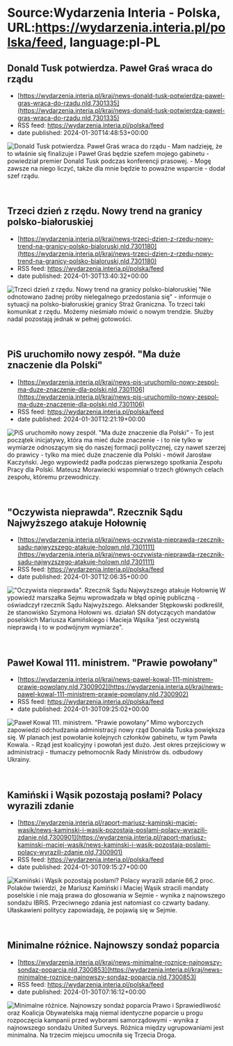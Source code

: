 # Source:Wydarzenia Interia - Polska, URL:https://wydarzenia.interia.pl/polska/feed, language:pl-PL

## Donald Tusk potwierdza. Paweł Graś wraca do rządu
 - [https://wydarzenia.interia.pl/kraj/news-donald-tusk-potwierdza-pawel-gras-wraca-do-rzadu,nId,7301335](https://wydarzenia.interia.pl/kraj/news-donald-tusk-potwierdza-pawel-gras-wraca-do-rzadu,nId,7301335)
 - RSS feed: https://wydarzenia.interia.pl/polska/feed
 - date published: 2024-01-30T14:48:53+00:00

<p><a href="https://wydarzenia.interia.pl/kraj/news-donald-tusk-potwierdza-pawel-gras-wraca-do-rzadu,nId,7301335"><img align="left" alt="Donald Tusk potwierdza. Paweł Graś wraca do rządu" src="https://i.iplsc.com/donald-tusk-potwierdza-pawel-gras-wraca-do-rzadu/000IHX97UI1O9ANG-C321.jpg" /></a>- Mam nadzieję, że to właśnie się finalizuje i Paweł Graś będzie szefem mojego gabinetu - powiedział premier Donald Tusk podczas konferencji prasowej. - Mogę zawsze na niego liczyć, także dla mnie będzie to poważne wsparcie - dodał szef rządu. </p><br clear="all" />

## Trzeci dzień z rzędu. Nowy trend na granicy polsko-białoruskiej
 - [https://wydarzenia.interia.pl/kraj/news-trzeci-dzien-z-rzedu-nowy-trend-na-granicy-polsko-bialoruski,nId,7301180](https://wydarzenia.interia.pl/kraj/news-trzeci-dzien-z-rzedu-nowy-trend-na-granicy-polsko-bialoruski,nId,7301180)
 - RSS feed: https://wydarzenia.interia.pl/polska/feed
 - date published: 2024-01-30T13:40:32+00:00

<p><a href="https://wydarzenia.interia.pl/kraj/news-trzeci-dzien-z-rzedu-nowy-trend-na-granicy-polsko-bialoruski,nId,7301180"><img align="left" alt="Trzeci dzień z rzędu. Nowy trend na granicy polsko-białoruskiej" src="https://i.iplsc.com/trzeci-dzien-z-rzedu-nowy-trend-na-granicy-polsko-bialoruski/000IHVJUWBUEDPG5-C321.jpg" /></a>&quot;Nie odnotowano żadnej próby nielegalnego przedostania się&quot; - informuje o sytuacji na polsko-białoruskiej granicy Straż Graniczna. To trzeci taki komunikat z rzędu. Możemy nieśmiało mówić o nowym trendzie. Służby nadal pozostają jednak w pełnej gotowości.</p><br clear="all" />

## PiS uruchomiło nowy zespół. "Ma duże znaczenie dla Polski"
 - [https://wydarzenia.interia.pl/kraj/news-pis-uruchomilo-nowy-zespol-ma-duze-znaczenie-dla-polski,nId,7301106](https://wydarzenia.interia.pl/kraj/news-pis-uruchomilo-nowy-zespol-ma-duze-znaczenie-dla-polski,nId,7301106)
 - RSS feed: https://wydarzenia.interia.pl/polska/feed
 - date published: 2024-01-30T12:21:19+00:00

<p><a href="https://wydarzenia.interia.pl/kraj/news-pis-uruchomilo-nowy-zespol-ma-duze-znaczenie-dla-polski,nId,7301106"><img align="left" alt="PiS uruchomiło nowy zespół. &quot;Ma duże znaczenie dla Polski&quot;" src="https://i.iplsc.com/pis-uruchomilo-nowy-zespol-ma-duze-znaczenie-dla-polski/000IHVBM08644A3I-C321.jpg" /></a> - To jest początek inicjatywy, która ma mieć duże znaczenie - i to nie tylko w wymiarze odnoszącym się do naszej formacji politycznej, czy nawet szerzej do prawicy - tylko ma mieć duże znaczenie dla Polski - mówił Jarosław Kaczyński. Jego wypowiedź padła podczas pierwszego spotkania Zespołu Pracy dla Polski. Mateusz Morawiecki wspomniał o trzech głównych celach zespołu, któremu przewodniczy. </p><br clear="all" />

## "Oczywista nieprawda". Rzecznik Sądu Najwyższego atakuje Hołownię
 - [https://wydarzenia.interia.pl/kraj/news-oczywista-nieprawda-rzecznik-sadu-najwyzszego-atakuje-holown,nId,7301111](https://wydarzenia.interia.pl/kraj/news-oczywista-nieprawda-rzecznik-sadu-najwyzszego-atakuje-holown,nId,7301111)
 - RSS feed: https://wydarzenia.interia.pl/polska/feed
 - date published: 2024-01-30T12:06:35+00:00

<p><a href="https://wydarzenia.interia.pl/kraj/news-oczywista-nieprawda-rzecznik-sadu-najwyzszego-atakuje-holown,nId,7301111"><img align="left" alt="&quot;Oczywista nieprawda&quot;. Rzecznik Sądu Najwyższego atakuje Hołownię" src="https://i.iplsc.com/oczywista-nieprawda-rzecznik-sadu-najwyzszego-atakuje-holown/000IDL6SDBFB9E6P-C321.jpg" /></a>Wypowiedź marszałka Sejmu wprowadzała w błąd opinię publiczną - oświadczył rzecznik Sądu Najwyższego. Aleksander Stępkowski podkreślił, że stanowisko Szymona Hołowni ws. działań SN dotyczących mandatów poselskich Mariusza Kamińskiego i Macieja Wąsika &quot;jest oczywistą nieprawdą i to w podwójnym wymiarze&quot;.</p><br clear="all" />

## Paweł Kowal 111. ministrem. "Prawie powołany"
 - [https://wydarzenia.interia.pl/kraj/news-pawel-kowal-111-ministrem-prawie-powolany,nId,7300902](https://wydarzenia.interia.pl/kraj/news-pawel-kowal-111-ministrem-prawie-powolany,nId,7300902)
 - RSS feed: https://wydarzenia.interia.pl/polska/feed
 - date published: 2024-01-30T09:25:02+00:00

<p><a href="https://wydarzenia.interia.pl/kraj/news-pawel-kowal-111-ministrem-prawie-powolany,nId,7300902"><img align="left" alt="Paweł Kowal 111. ministrem. &quot;Prawie powołany&quot;" src="https://i.iplsc.com/pawel-kowal-111-ministrem-prawie-powolany/000IHSLN40PII1M3-C321.jpg" /></a>Mimo wyborczych zapowiedzi odchudzania administracji nowy rząd Donalda Tuska powiększa się. W planach jest powołanie kolejnych członków gabinetu, w tym Pawła Kowala. - Rząd jest koalicyjny i powołań jest dużo. Jest okres przejściowy w administracji - tłumaczy pełnomocnik Rady Ministrów ds. odbudowy Ukrainy.</p><br clear="all" />

## Kamiński i Wąsik pozostają posłami? Polacy wyrazili zdanie
 - [https://wydarzenia.interia.pl/raport-mariusz-kaminski-maciej-wasik/news-kaminski-i-wasik-pozostaja-poslami-polacy-wyrazili-zdanie,nId,7300901](https://wydarzenia.interia.pl/raport-mariusz-kaminski-maciej-wasik/news-kaminski-i-wasik-pozostaja-poslami-polacy-wyrazili-zdanie,nId,7300901)
 - RSS feed: https://wydarzenia.interia.pl/polska/feed
 - date published: 2024-01-30T09:15:27+00:00

<p><a href="https://wydarzenia.interia.pl/raport-mariusz-kaminski-maciej-wasik/news-kaminski-i-wasik-pozostaja-poslami-polacy-wyrazili-zdanie,nId,7300901"><img align="left" alt="Kamiński i Wąsik pozostają posłami? Polacy wyrazili zdanie" src="https://i.iplsc.com/kaminski-i-wasik-pozostaja-poslami-polacy-wyrazili-zdanie/000ICO5ZKQWFCGB8-C321.jpg" /></a>66,2 proc. Polaków twierdzi, że Mariusz Kamiński i Maciej Wąsik stracili mandaty poselskie i nie mają prawa do głosowania w Sejmie - wynika z najnowszego sondażu IBRiS. Przeciwnego zdania jest natomiast co czwarty badany. Ułaskawieni politycy zapowiadają, że pojawią się w Sejmie. </p><br clear="all" />

## Minimalne różnice. Najnowszy sondaż poparcia
 - [https://wydarzenia.interia.pl/kraj/news-minimalne-roznice-najnowszy-sondaz-poparcia,nId,7300853](https://wydarzenia.interia.pl/kraj/news-minimalne-roznice-najnowszy-sondaz-poparcia,nId,7300853)
 - RSS feed: https://wydarzenia.interia.pl/polska/feed
 - date published: 2024-01-30T07:16:12+00:00

<p><a href="https://wydarzenia.interia.pl/kraj/news-minimalne-roznice-najnowszy-sondaz-poparcia,nId,7300853"><img align="left" alt="Minimalne różnice. Najnowszy sondaż poparcia" src="https://i.iplsc.com/minimalne-roznice-najnowszy-sondaz-poparcia/000I3OR2X1AE4EQF-C321.jpg" /></a>Prawo i Sprawiedliwość oraz Koalicja Obywatelska mają niemal identyczne poparcie u progu rozpoczęcia kampanii przed wyborami samorządowymi - wynika z najnowszego sondażu United Surveys. Różnica między ugrupowaniami jest minimalna. Na trzecim miejscu umocniła się Trzecia Droga.  </p><br clear="all" />

